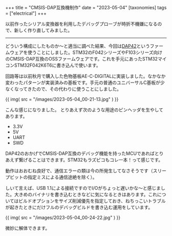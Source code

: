 +++
title = "CMSIS-DAP互換機制作"
date = "2023-05-04"
[taxonomies]
tags = ["electrical"]
+++

以前作ったシリアル変換器を利用したデバッグプローブが時折不機嫌になるので、新しく作り直してみました。

<!-- more -->
---

どういう構成にしたものか〜と適当に調べた結果、今回は[DAP42](https://github.com/devanlai/dap42)というファームウェアを使うことにしました。STM32のF042シリーズやF103シリーズ向けのCMSIS-DAP互換のOSSファームウェアです。これを手元にあったSTM32マイコンSTM32F042K6T6に書き込んで使います。

回路等は以前秋月で購入した色物基板AE-C-DIGITALに実装しました。なかなか変わったパターンが実装済みの基板です。手元の普通のユニバーサルC基板が少なくなってきたので、その代わりに使うことにしました。

{{ img( src = "/images/2023-05-04_00-21-13.jpg" ) }}

こんな感じになりました。
とりあえず次のような用途のピンヘッダを生やしてあります。

- 3.3V
- 5V
- UART
- SWD

DAP42のおかげでCMSIS-DAP互換のデバッグ機能を持ったMCUであればとりあえず繋げることはできます。STM32もラズピコもコレ一本！って感じです。

動作はおおむね良好で、通信エラーの類は今の所発生してなさそうです（スリープビットの指定ミスによる通信途絶を除く）。

しいて言えば、USB 1.1による接続ですのでI/Oがちょっと遅いかな〜と感じました。大きめのバイナリを書き込むときなどに気になるときはあります。これについてはビルドオプションをサイズ削減優先を指定しておき、ねちっこいトラブルが起きたときにだけフルのデバッグビルドを書き込む運用をしています。

{{ img( src = "/images/2023-05-04_00-24-22.jpg" ) }}

微妙に解体できます。
